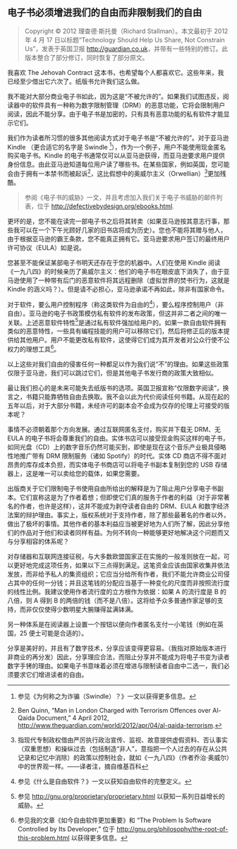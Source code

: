 ## 电子书必须增进我们的自由而非限制我们的自由

> Copyright © 2012 理查德·斯托曼（Richard Stallman）。本文最初于 2012 年 4 月 17 日以标题“Technology Should Help Us Share, Not Constrain Us”，发表于英国卫报 <http://guardian.co.uk>，并带有一些特别的修订。此版本整合了部分修订，同时恢复了部分原文。

我喜欢 The Jehovah Contract 这本书，也希望每个人都喜欢它。这些年来，我已经至少借出它六次了。纸版书允许我们这么做。

我不能对大部分商业电子书如此，因为这是“不被允许的”。如果我们试图违反，阅读器中的软件具有一种称为数字限制管理（DRM）的恶意功能，它将会限制用户阅读，因此不能分享。由于电子书是加密的，只有具有恶意功能的私有软件才能显示它们。

我们作为读者所习惯的很多其他阅读方式对于电子书是“不被允许的”。对于亚马逊 Kindle （更合适它的名字是 Swindle [^ebooks-1]），作为一个例子，用户不能使用现金匿名购买电子书。Kindle 的电子书通常仅可以从亚马逊获得，而亚马逊要求用户提供身份信息。由此亚马逊知道每位用户读了哪些书。在某些国家，例如英国，您可能会由于拥有一本禁书而被起诉[^ebooks-2]，这比假想中的奥威尔主义（Orwellian）[^ebooks-n]更加残酷。

[^ebooks-n]: 指现代专制政权借由严厉执行政治宣传、监视、故意提供虚假资料、否认事实（双重思想）和操纵过去（包括制造“非人”，意指把一个人过去的存在从公共记录和记忆中消除）的政策以控制社会，就如《一九八四》（作者乔治·奥威尔）中的世界观一样。——译者注，摘自维基百科

> 参阅《电子书的威胁》一文，并且考虑加入我们关于电子书威胁的邮件列表，位于 <http://defectivebydesign.org/ebooks.html>.

更坏的是，您不能在读完一部电子书之后将其转卖（如果亚马逊按其意志行事，那些我可以在一个下午光顾好几家的旧书店将成为历史）。您也不能将其赠与他人，由于根据亚马逊的霸王条款，您不能真正拥有它。亚马逊要求用户签订的最终用户许可协议（EULA）如是说。

您甚至不能保证某部电子书明天还存在于您的机器中。人们在使用 Kindle 阅读《一九八四》的时候亲历了奥威尔主义：他们的电子书在眼皮底下消失了，由于亚马逊使用了一种带有后门的恶意软件将其远程删除（虚拟世界的焚书行为，这就是 Kindle 的涵义吗？）。但是请不必担心，亚马逊承诺不再如此，除非有国家命令。

对于软件，要么用户控制程序（称这类软件为自由的[^ebooks-3]），要么程序控制用户（非自由）。亚马逊的电子书政策模仿私有软件的发布政策，但这并非二者之间的唯一关联。上述恶意软件特性[^ebooks-4]是通过私有软件强加给用户的。如果一款自由软件拥有类似的恶意特性，一些具有编程技能的用户可以移除它们，然后将修正后的版本提供给其他用户。用户不能更改私有软件，这使得它们成为其开发者对公众行使不公权力的理想工具[^ebooks-5]。

以上这些对我们自由的侵害任何一种都足以作为我们说“不”的理由。如果这些政策仅限于亚马逊，我们可以跳过它们，但是其他电子书发行商的政策大致相似。

最让我们担心的是未来可能失去纸版书的选项。英国卫报宣称“仅限数字阅读”，换言之，书籍只能靠牺牲自由去换取。我不会以此为代价阅读任何书籍。从现在起的五年以后，对于大部分书籍，未经许可的副本会不会成为仅存的伦理上可接受的版本呢？

事情不必须朝着那个方向发展。通过互联网匿名支付，购买并下载无 DRM、无 EULA 的电子书将会尊重我们的自由。实体书店可以接受现金购买这样的电子书，如同光盘（CD）上的数字音乐仍然可能买到，即使是现在这个音乐产业极具侵略性地推广带有 DRM 限制服务（诸如 Spotify）的时代。实体 CD 商店不得不面对昂贵的库存成本负担，而实体电子书商店可以将电子书副本复制到您的 USB 存储器上，这是唯一可以卖给您的载体，如果您需要。

出版商关于它们限制电子书使用自由所给出的解释是为了阻止用户分享电子书副本。它们宣称这是为了作者着想；但即使它们真的服务于作者的利益（对于非常著名的作者，也许是这样），这并不能成为剥夺读者自由的 DRM、EULA 和数字经济法案的辩护理由。事实上，版权系统对于支持作者，除了那些最著名的作者以外，做出了极坏的事情。其他作者的基本利益应当被更好地为人们所了解，因此分享他们的作品对于他们和读者同样有益。为何不转向一种能够更好地解决这个问题而又与分享相容的体系呢？

对存储器和互联网连接征税，与大多数欧盟国家正在实施的一般准则放在一起，可以更好地完成这项任务，如果以下三点得到满足。这笔资金应该由国家收集并依法发放，而非给予私人的集资组织；它应当分给所有作者，我们不能允许商业公司侵占其中的任何一分钱；并且这笔钱的分配应当基于一种变化的尺度而非按照流行度的线性比例。我建议使用作者流行度的立方根作为依据：如果 A 的流行度是 B 的八倍，则 A 得到 B 的两倍的钱（而不是八倍）。这将给予众多普通作家足够的支持，而非仅仅使得少数明星大腕赚得盆满钵满。

另一种体系是在阅读器上设置一个按钮以便向作者匿名支付一小笔钱（例如在英国，25 便士可能是合适的）。

分享是美好的，并且有了数字技术，分享应该变得更容易。（我指对原始版本进行非商业的再分发）因此，分享理应合法，而阻止分享并不能成为将电子书变为读者数字手铐的理由。如果电子书意味着必须在增进与限制读者自由中二选一，我们必须要求它们增进读者的自由。

 [^ebooks-1]: 参见《为何称之为诈骗（Swindle）？》一文以获得更多信息。  

 [^ebooks-2]: Ben Quinn, “Man in London Charged with Terrorism Offences over Al-Qaida Document,” 4 April 2012, <http://www.theguardian.com/world/2012/apr/04/al-qaida-terrorism>.  

 [^ebooks-3]: 参见《什么是自由软件？》一文以获知自由软件的完整定义。  

 [^ebooks-4]: 参见 <http://gnu.org/proprietary/proprietary.html> 以获知一系列日益增长的威胁。 

 [^ebooks-5]: 参见我的文章《如今自由软件更加重要》和 “The Problem Is Software Controlled by Its Developer,” 位于 <http://gnu.org/philosophy/the-root-of-this-problem.html> 以获得更多信息。

